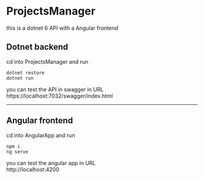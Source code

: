 # ProjectsManager

this is a dotnet 6 API with a Angular frontend 

## Dotnet backend

cd into ProjectsManager and run 
```
dotnet restore
dotnet run
```
you can test the API in swagger in URL <br>
https://localhost:7032/swagger/index.html <br>
<hr>

## Angular frontend
cd into AngularApp and run 
```
npm i
ng serve
```
you can test the angular app in URL <br>
http://localhost:4200 <br>

